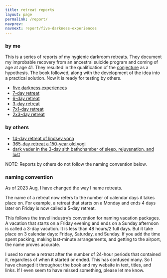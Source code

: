 ```yaml
---
title: retreat reports
layout: page
permalink: /report/
navprev: 
navnext: report/five-darkness-experiences
---
```


### by me

This is a series of reports of my hygienic darkroom retreats. They document my improbable recovery from an ancestral suicide program and coming of age at age 41. They resulted in the qualification of the [conjecture](/conjecture/) as a hypothesis. The book followed, along with the development of the idea into a practical solution. Now it is ready for testing by others.

- [five darkness experiences](./five-darkness-experiences/)
- [7-day retreat](./7-day/)
- [6-day retreat](./6-day/) 
- [3-day retreat](./3-day/)
- [7x1-day retreat](./7x1-day/)
- [2x3-day retreat](./2x3-day/)

### by others

- [14-day retreat of lindsey vona](./14-day-lindsey-vona/)
- [365-day retreat a 150-year old yogi](./365-day-yogi/)
- [dark vader in the 3-day sith bathchamber of sleep, rejuvenation, and lust](./3-day-sith-bathchamber/)

NOTE: Reports by others do not follow the naming convention below.

### naming convention

As of 2023 Aug, I have changed the way I name retreats.

The name of a retreat now refers to the number of calendar days it takes place on. For example, a retreat that starts on a Monday and ends 4 days later on Friday is now called a 5-day retreat.

This follows the travel industry’s convention for naming vacation packages. A vacation that starts on a Friday evening and ends on a Sunday afternoon is called a 3-day vacation. It is less than 48 hours/2 full days. But it take place on 3 calendar days: Friday, Saturday, and Sunday. If you add the time spent packing, making last-minute arrangements, and getting to the airport, the name proves accurate.

I used to name a retreat after the number of 24-hour periods that contained it, regardless of when it started or ended. This has confused many. So I have changed it throughout the book and my website in text, titles, and links. If I even seem to have missed something, please let me know. 
